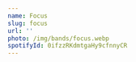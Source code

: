 ```yaml
---
name: Focus
slug: focus
url: ''
photo: /img/bands/focus.webp
spotifyId: 0ifzzRKdmtgaHy9cfnnyCR
---
```

